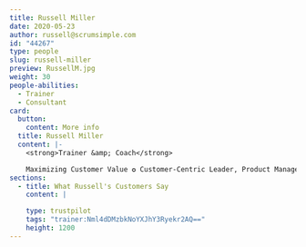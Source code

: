 ```yaml
---
title: Russell Miller
date: 2020-05-23
author: russell@scrumsimple.com
id: "44267"
type: people
slug: russell-miller
preview: RussellM.jpg
weight: 30
people-abilities:
  - Trainer
  - Consultant
card:
  button:
    content: More info
  title: Russell Miller
  content: |-
    <strong>Trainer &amp; Coach</strong>

    Maximizing Customer Value ✪ Customer-Centric Leader, Product Manager &amp; Owner ✪ Agile Organization Coach, Engineer, &amp; Solution Architect ✪ Scrum.org Trainer
sections:
  - title: What Russell's Customers Say
    content: |

    type: trustpilot
    tags: "trainer:Nml4dDMzbkNoYXJhY3Ryekr2AQ=="
    height: 1200
---
```

